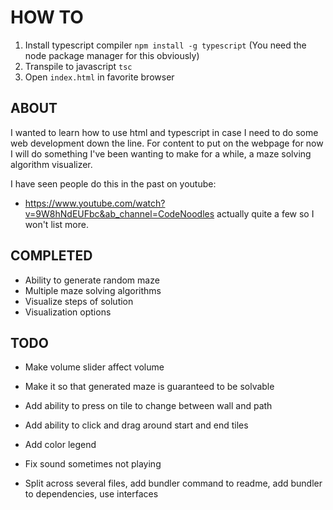 # HOW TO

1. Install typescript compiler `npm install -g typescript` (You need the node package manager for this obviously)
2. Transpile to javascript `tsc`
3. Open `index.html` in favorite browser

## ABOUT

I wanted to learn how to use html and typescript in case I need to do some web development down the line.
For content to put on the webpage for now I will do something I've been wanting to make for a while, a maze solving algorithm visualizer.

I have seen people do this in the past on youtube:
- https://www.youtube.com/watch?v=9W8hNdEUFbc&ab_channel=CodeNoodles
actually quite a few so I won't list more.

## COMPLETED

- Ability to generate random maze
- Multiple maze solving algorithms
- Visualize steps of solution
- Visualization options

## TODO

- Make volume slider affect volume
- Make it so that generated maze is guaranteed to be solvable
- Add ability to press on tile to change between wall and path
- Add ability to click and drag around start and end tiles
- Add color legend

- Fix sound sometimes not playing

- Split across several files, add bundler command to readme, add bundler to dependencies, use interfaces